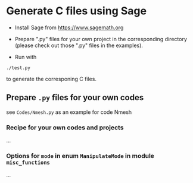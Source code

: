 # Generate C files using Sage

* Install Sage from https://www.sagemath.org

* Prepare ".py" files for your own project in the corresponding directory (please check out those ".py" files in the examples).

* Run with

```shell
./test.py
```
to generate the corresponing C files.

## Prepare `.py` files for your own codes

see `Codes/Nmesh.py` as an example for code Nmesh

### Recipe for your own codes and projects

...

### Options for `mode` in enum `ManipulateMode` in module `misc_functions`

...

